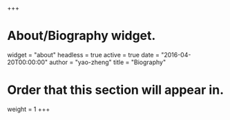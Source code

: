 +++
# About/Biography widget.
widget = "about"
headless = true
active = true
date = "2016-04-20T00:00:00"
author = "yao-zheng"
title = "Biography"

# Order that this section will appear in.
weight = 1
+++
